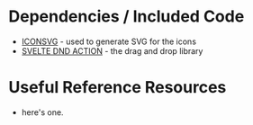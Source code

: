 # Dependencies / Included Code

* [ICONSVG](https://iconsvg.xyz/) - used to generate SVG for the icons
* [SVELTE DND ACTION](https://github.com/isaacHagoel/svelte-dnd-action) - the drag and drop library


# Useful Reference Resources

* here's one.
